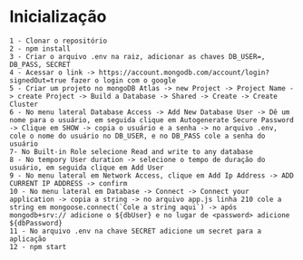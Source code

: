 # Inicialização

    1 - Clonar o repositório 
    2 - npm install
    3 - Criar o arquivo .env na raiz, adicionar as chaves DB_USER=, DB_PASS, SECRET
    4 - Acessar o link -> https://account.mongodb.com/account/login?signedOut=true fazer o login com o google
    5 - Criar um projeto no mongoDB Atlas -> new Project -> Project Name -> create Project -> Build a Database -> Shared -> Create -> Create Cluster
    6 - No menu lateral Database Access -> Add New Database User -> Dê um nome para o usuário, em seguida clique em Autogenerate Secure Password -> Clique em SHOW -> copia o usuário e a senha -> no arquivo .env, cole o nome do usuário no DB_USER, e no DB_PASS cole a senha do usuário
    7- No Built-in Role selecione Read and write to any database
    8 - No tempory User duration -> selecione o tempo de duração do usuário, em seguida clique em Add User
    9 - No menu lateral em Network Access, clique em Add Ip Address -> ADD CURRENT IP ADDRESS -> confirm
    10 - No menu lateral em Database -> Connect -> Connect your application -> copia a string -> no arquivo app.js linha 210 cole a string em mongoose.connect(`Cole a string aqui`) -> após mongodb+srv:// adicione o ${dbUser} e no lugar de <password> adicione ${dbPassword}
    11 - No arquivo .env na chave SECRET adicione um secret para a aplicação
    12 - npm start